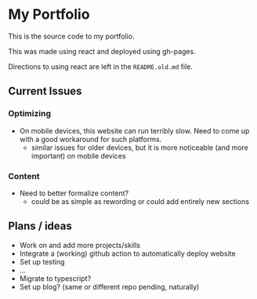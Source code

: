 # My Portfolio

This is the source code to my portfolio.

This was made using react and deployed using gh-pages.

Directions to using react are left in the `README.old.md` file.

## Current Issues

### Optimizing
* On mobile devices, this website can run terribly slow. Need to come up with a good workaround for such platforms.
  - similar issues for older devices, but it is more noticeable (and more important) on mobile devices

### Content
* Need to better formalize content?
  - could be as simple as rewording or could add entirely new sections

## Plans / ideas

* Work on and add more projects/skills
* Integrate a (working) github action to automatically deploy website
* Set up testing
* ...
* Migrate to typescript?
* Set up blog? (same or different repo pending, naturally)